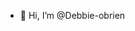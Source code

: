 - 👋 Hi, I’m @Debbie-obrien


<!---
Debbie-obrien/Debbie-obrien is a ✨ special ✨ repository because its `README.md` (this file) appears on your GitHub profile.
You can click the Preview link to take a look at your changes.
--->
